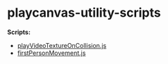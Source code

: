# playcanvas-utility-scripts

**Scripts:**

- [playVideoTextureOnCollision.js](https://raw.githubusercontent.com/michael-collins/playcanvas-utility-scripts/main/playVideoTextureOnCollision.js)
- [firstPersonMovement.js](https://raw.githubusercontent.com/michael-collins/playcanvas-utility-scripts/main/firstPersonMovement.js)
